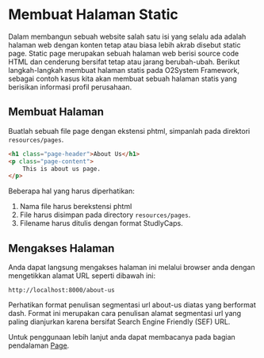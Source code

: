 # Membuat Halaman Static

Dalam membangun sebuah website salah satu isi yang selalu ada adalah halaman web dengan konten tetap atau biasa lebih akrab disebut static page. 
Static page merupakan sebuah halaman web berisi source code HTML dan cenderung bersifat tetap atau jarang berubah-ubah. 
Berikut langkah-langkah membuat halaman statis pada O2System Framework, sebagai contoh kasus kita akan membuat sebuah halaman statis yang berisikan informasi profil perusahaan. 

## Membuat Halaman

Buatlah sebuah file page dengan ekstensi phtml, simpanlah pada direktori `resources/pages`.

```html
<h1 class="page-header">About Us</h1>
<p class="page-content">
    This is about us page.
</p>
```

Beberapa hal yang harus diperhatikan:
1. Nama file harus berekstensi phtml
2. File harus disimpan pada directory `resources/pages`.
3. Filename harus ditulis dengan format StudlyCaps.

## Mengakses Halaman

Anda dapat langsung mengakses halaman ini melalui browser anda dengan mengetikkan alamat URL seperti dibawah ini:

```
http://localhost:8000/about-us
```

Perhatikan format penulisan segmentasi url about-us diatas yang berformat dash. Format ini merupakan cara penulisan alamat segmentasi url yang paling dianjurkan karena bersifat Search Engine Friendly (SEF) URL.

Untuk penggunaan lebih lanjut anda dapat membacanya pada bagian pendalaman [Page]().
